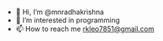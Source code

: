 - 👋 Hi, I’m @mnradhakrishna
- 👀 I’m interested in programming
- 📫 How to reach me rkleo7851@gmail.com
<!---
mnradhakrishna/mnradhakrishna is a ✨ special ✨ repository because its `README.md` (this file) appears on your GitHub profile.
You can click the Preview link to take a look at your changes.
--->
